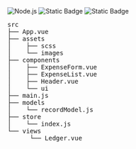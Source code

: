 <img src="https://img.shields.io/badge/Node.js-5FA04E?style=flat&logo=nodedotjs&logoColor=FFFFFF&logoSize=auto" alt="Node.js">
<img alt="Static Badge" src="https://img.shields.io/badge/Vue3-4FC08D?style=flat&logo=vuedotjs&logoColor=FFFFFF&logoSize=auto">
<img alt="Static Badge" src="https://img.shields.io/badge/SCSS-CC6699?style=flat&logo=sass&logoColor=FFFFFF&logoSize=auto">


<pre>
src
├── App.vue
├── assets
│    ├── scss
│    └── images
├── components
│    ├── ExpenseForm.vue
│    ├── ExpenseList.vue
│    ├── Header.vue
│    └── ui
├── main.js
├── models
│    └── recordModel.js
├── store
│    └── index.js
└── views
      └── Ledger.vue
</pre>